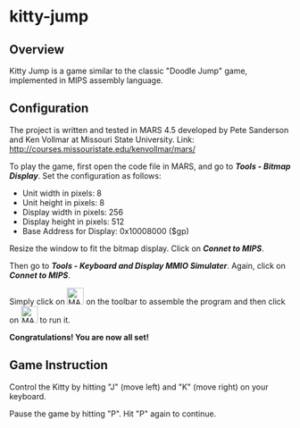 # kitty-jump
## Overview
Kitty Jump is a game similar to the classic "Doodle Jump" game, implemented in MIPS assembly language.
## Configuration
The project is written and tested in MARS 4.5 developed by Pete Sanderson and Ken Vollmar at Missouri State University. 
Link: http://courses.missouristate.edu/kenvollmar/mars/

To play the game, first open the code file in MARS, and go to ***Tools - Bitmap Display***. Set the configuration as follows:

- Unit width in pixels: 8        		     
- Unit height in pixels: 8
- Display width in pixels: 256
- Display height in pixels: 512
- Base Address for Display: 0x10008000 ($gp)

Resize the window to fit the bitmap display. Click on ***Connet to MIPS***.

Then go to ***Tools - Keyboard and Display MMIO Simulater***. Again, click on ***Connet to MIPS***.

Simply click on <img src=https://user-images.githubusercontent.com/77775845/105328859-7e7cca80-5b9e-11eb-96de-de8f371a2de4.jpg width = "30" alt = "MARS-assemble-icon">
on the toolbar to assemble the program 
 and then click on <img src=https://user-images.githubusercontent.com/77775845/105328867-80468e00-5b9e-11eb-8a9c-3981acb516d4.jpg width = "30" alt = "MARS-run-icon">
to run it. 

**Congratulations! You are now all set!**

## Game Instruction
Control the Kitty by hitting "J" (move left) and "K" (move right) on your keyboard.

Pause the game by hitting "P". Hit "P" again to continue.


